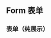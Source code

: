 <div class="demo-header">
<p class="overviewicon">
  <span class="wapi-business-slider"/>
</p>

## Form 表单

<mobile-uxlink widget-name="Form"></mobile-uxlink>
</div>

### 表单（纯展示）

<mobile-view link="form/form-writetwo"></mobile-view>

<br>
